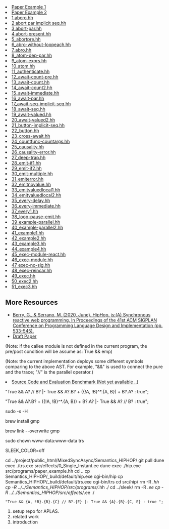 <li><a class="example_item" href="index.html?ex=paper_example&type=hh&options=sess">Paper&nbspExample&nbsp1</a></li>
<li><a class="example_item" href="index.html?ex=paper_example1&type=hh&options=sess">Paper&nbspExample&nbsp2</a></li>
<li><a class="example_item" href="index.html?ex=1_abcro&type=hh&options=sess">1&nbspabcro.hh</a></li>
<li><a class="example_item" href="index.html?ex=2_abort-par-implicit-seq&type=hh&options=sess">2&nbspabort&nbsppar&nbspimplicit&nbspseq.hh</a></li>
<li><a class="example_item" href="index.html?ex=3_abort-par&type=hh&options=sess">3&nbspabort-par.hh</a></li>
<li><a class="example_item" href="index.html?ex=4_abort-present&type=hh&options=sess">4&nbspabort-present.hh</a></li>

<li><a class="example_item" href="index.html?ex=5_abortpre&type=hh&options=sess">5_abortpre.hh</a></li>
<li><a class="example_item" href="index.html?ex=6_abro-without-loopeach&type=hh&options=sess">6_abro-without-loopeach.hh</a></li>
<li><a class="example_item" href="index.html?ex=7_abro&type=hh&options=sess">7_abro.hh</a></li>
<li><a class="example_item" href="index.html?ex=8_atom-dep-par&type=hh&options=sess">8_atom-dep-par.hh</a></li>
<li><a class="example_item" href="index.html?ex=9_atom-exprs&type=hh&options=sess">9_atom-exprs.hh</a></li>
<li><a class="example_item" href="index.html?ex=10_atom&type=hh&options=sess">10_atom.hh</a></li>
<li><a class="example_item" href="index.html?ex=11_authenticate&type=hh&options=sess">11_authenticate.hh</a></li>
<li><a class="example_item" href="index.html?ex=12_await-count-pre.hh&type=hh&options=sess">12_await-count-pre.hh</a></li>
<li><a class="example_item" href="index.html?ex=13_await-count&type=hh&options=sess">13_await-count.hh</a></li>
<li><a class="example_item" href="index.html?ex=14_await-count2&type=hh&options=sess">14_await-count2.hh</a></li>
<li><a class="example_item" href="index.html?ex=15_await-immediate&type=hh&options=sess">15_await-immediate.hh</a></li>
<li><a class="example_item" href="index.html?ex=16_await-par&type=hh&options=sess">16_await-par.hh</a></li>

<li><a class="example_item" href="index.html?ex=17_await-seq-implicit-seq&type=hh&options=sess">17_await-seq-implicit-seq.hh</a></li>
<li><a class="example_item" href="index.html?ex=18_await-seq&type=hh&options=sess">18_await-seq.hh</a></li>
<li><a class="example_item" href="index.html?ex=19_await-valued&type=hh&options=sess">19_await-valued.hh</a></li>
<li><a class="example_item" href="index.html?ex=20_await-valued2&type=hh&options=sess">20_await-valued2.hh</a></li>
<li><a class="example_item" href="index.html?ex=21_button-implicit-seq&type=hh&options=sess">21_button-implicit-seq.hh</a></li>
<li><a class="example_item" href="index.html?ex=22_button&type=hh&options=sess">22_button.hh</a></li>
<li><a class="example_item" href="index.html?ex=23_cross-await&type=hh&options=sess">23_cross-await.hh</a></li>
<li><a class="example_item" href="index.html?ex=24_countfunc-countargs&type=hh&options=sess">24_countfunc-countargs.hh</a></li>
<li><a class="example_item" href="index.html?ex=25_causality&type=hh&options=sess">25_causality.hh</a></li>
<li><a class="example_item" href="index.html?ex=26_causality-errorc&type=hh&options=sess">26_causality-error.hh</a></li>
<li><a class="example_item" href="index.html?ex=27_deep-trap&type=hh&options=sess">27_deep-trap.hh</a></li>


<li><a class="example_item" href="index.html?ex=28_emit-if1&type=hh&options=sess">28_emit-if1.hh</a></li>
<li><a class="example_item" href="index.html?ex=29_emit-if2&type=hh&options=sess">29_emit-if2.hh</a></li>
<li><a class="example_item" href="index.html?ex=30_emit-multiple&type=hh&options=sess">30_emit-multiple.hh</a></li>
<li><a class="example_item" href="index.html?ex=31_emiterror&type=hh&options=sess">31_emiterror.hh</a></li>
<li><a class="example_item" href="index.html?ex=32_emitnovalue&type=hh&options=sess">32_emitnovalue.hh</a></li>
<li><a class="example_item" href="index.html?ex=33_emitvaluedlocal1&type=hh&options=sess">33_emitvaluedlocal1.hh</a></li>
<li><a class="example_item" href="index.html?ex=34_emitvaluedlocal2&type=hh&options=sess">34_emitvaluedlocal2.hh</a></li>
<li><a class="example_item" href="index.html?ex=35_every-delay&type=hh&options=sess">35_every-delay.hh</a></li>
<li><a class="example_item" href="index.html?ex=36_every-immediate&type=hh&options=sess">36_every-immediate.hh</a></li>
<li><a class="example_item" href="index.html?ex=37_every1&type=hh&options=sess">37_every1.hh</a></li>



<li><a class="example_item" href="index.html?ex=38_example-loop-pause-emit&type=hh&options=sess">38_loop-pause-emit.hh</a></li>
<li><a class="example_item" href="index.html?ex=39_example-parallel&type=hh&options=sess">39_example-parallel.hh</a></li>
<li><a class="example_item" href="index.html?ex=40_example-parallel2&type=hh&options=sess">40_example-parallel2.hh</a></li>
<li><a class="example_item" href="index.html?ex=41_example1&type=hh&options=sess">41_example1.hh</a></li>
<li><a class="example_item" href="index.html?ex=42_example2&type=hh&options=sess">42_example2.hh</a></li>
<li><a class="example_item" href="index.html?ex=43_example3&type=hh&options=sess">43_example3.hh</a></li>
<li><a class="example_item" href="index.html?ex=44_example4&type=hh&options=sess">44_example4.hh</a></li>
<li><a class="example_item" href="index.html?ex=45_exec-module-react&type=hh&options=sess">45_exec-module-react.hh</a></li>
<li><a class="example_item" href="index.html?ex=46_exec-module&type=hh&options=sess">46_exec-module.hh</a></li>
<li><a class="example_item" href="index.html?ex=47_exec-no-sig&type=hh&options=sess">47_exec-no-sig.hh</a></li>
<li><a class="example_item" href="index.html?ex=48_exec-reincar&type=hh&options=sess">48_exec-reincar.hh</a></li>
<li><a class="example_item" href="index.html?ex=49_exec&type=hh&options=sess">49_exec.hh</a></li>
<li><a class="example_item" href="index.html?ex=50_exec2&type=hh&options=sess">50_exec2.hh</a></li>
<li><a class="example_item" href="index.html?ex=51_exec3&type=hh&options=sess">51_exec3.hh</a></li>






<h2 id="tool-overview" class="intro_sub_title ">More Resources</h2>
<ul type="disc">
<li> <a class="example_item" href="https://dl.acm.org/doi/pdf/10.1145/3385412.3385984?casa_token=uBOpkpxkyp8AAAAA:4SfRdflatXLOwbX3n28AXF-Nwz2yT3p74oUOq-m_e35_JwZ79PgO0EgMMwHlITlpe3fOmic0Fv96aCw">
Berry, G., & Serrano, M. (2020, June). HipHop. js:(A) Synchronous reactive web programming. In Proceedings of the 41st ACM SIGPLAN Conference on Programming Language Design and Implementation (pp. 533-545).
</a></li>
<li> <a class="example_item" href="http://sunfire.comp.nus.edu.sg/user/y/yahuis/public_html/timed_effects/hiphop.pdf">
Draft Paper
</a></li>

</ul>


<p>(Note: if the callee module is not defined in the current program, the pre/post condition will be assume as: True && emp)</p>

<p>(Note: the current implementation deploys some different symbols comparing to the above AST. For example,  "&&" is used to connect the pure and the trace; "//" is the parallel operator.)</p>

<li> <a class="example_item" href="https://www.comp.nus.edu.sg/~yahuis/timed_effects/code">
Source Code and Evaluation Benchmark (Not yet available ..)
</a></li>

"True && A? // B?  |-  True && A?.B? + ({!A, !B}^*.{A, B}) +  B?.A? : true";

"True && A?.B? + ({!A, !B}^*.{A, B}) +  B?.A?    |-  True &&  A? // B? : true";


sudo -s -H

brew install gmp

brew link --overwrite gmp

sudo chown www-data:www-data trs


SLEEK_COLOR=off 

cd ../project/public_html/MixedSyncAsync/Semantics_HIPHOP/
git pull
dune exec ./trs.exe src/effects/0_Single_Instant.ee
dune exec ./hip.exe src/programs/paper_example.hh
cd ..
cp Semantics_HIPHOP/_build/default/hip.exe cgi-bin/hip
cp Semantics_HIPHOP/_build/default/trs.exe cgi-bin/trs
cd src/hip/
rm -R *.hh
cp -R ../../Semantics_HIPHOP/src/programs/*.hh ./
cd ../sleek/
rm -R *.ee
cp -R ../../Semantics_HIPHOP/src/effects/*.ee ./



    "True && {A, !B}.{B}.{C} // B?.{E} |- True && {A}.{B}.{C, E} : true ";


1. setup repo for APLAS. 
2. related work 
3. introduction 